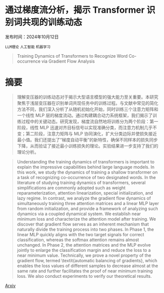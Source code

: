 # 通过梯度流分析，揭示 Transformer 识别词共现的训练动态

发布时间：2024年10月12日

`LLM理论` `人工智能` `机器学习`

> Training Dynamics of Transformers to Recognize Word Co-occurrence via Gradient Flow Analysis

# 摘要

> 理解变压器的训练动态对于揭示大型语言模型的强大能力至关重要。本研究聚焦于浅层变压器在识别单词共现任务中的训练过程。与文献中常见的简化方法不同，我们深入分析了从随机初始化开始，同时训练三个注意力矩阵和一个线性 MLP 层的梯度流动。通过构建耦合动力系统框架，我们揭示了训练过程中的关键动态。研究发现，梯度流自然地将训练分为两个阶段：第一阶段，线性 MLP 迅速对齐目标信号以实现准确分类，而注意力机制几乎不变；第二阶段，注意力矩阵与 MLP 协同演化，扩大分类边际并使损失接近最小值。我们还提出了“梯度自动平衡”的新特性，确保不同样本的损失同步下降，从而验证了接近最小训练损失的理论。实验结果进一步支持了我们的理论分析。

> Understanding the training dynamics of transformers is important to explain the impressive capabilities behind large language models. In this work, we study the dynamics of training a shallow transformer on a task of recognizing co-occurrence of two designated words. In the literature of studying training dynamics of transformers, several simplifications are commonly adopted such as weight reparameterization, attention linearization, special initialization, and lazy regime. In contrast, we analyze the gradient flow dynamics of simultaneously training three attention matrices and a linear MLP layer from random initialization, and provide a framework of analyzing such dynamics via a coupled dynamical system. We establish near minimum loss and characterize the attention model after training. We discover that gradient flow serves as an inherent mechanism that naturally divide the training process into two phases. In Phase 1, the linear MLP quickly aligns with the two target signals for correct classification, whereas the softmax attention remains almost unchanged. In Phase 2, the attention matrices and the MLP evolve jointly to enlarge the classification margin and reduce the loss to a near minimum value. Technically, we prove a novel property of the gradient flow, termed \textit{automatic balancing of gradients}, which enables the loss values of different samples to decrease almost at the same rate and further facilitates the proof of near minimum training loss. We also conduct experiments to verify our theoretical results.

[Arxiv](https://arxiv.org/abs/2410.09605)